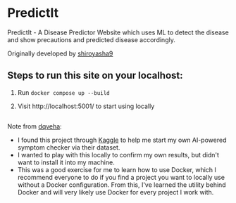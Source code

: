 # PredictIt
PredictIt - A Disease Predictor Website which uses ML to detect the disease and show precautions and predicted disease accordingly.

Originally developed by [shiroyasha9
](https://github.com/shiroyasha9)


## **Steps to run this site on your localhost:**

1. Run `docker compose up --build`

2. Visit http://localhost:5001/ to start using locally

##

Note from [dqveha](https://github.com/dqveha):
- I found this project through [Kaggle](https://www.kaggle.com/datasets/karthikudyawar/disease-symptom-prediction?resource=download&select=Training.csv) to help me start my own AI-powered symptom checker via their dataset. 
- I wanted to play with this locally to confirm my own results, but didn't want to install it into my machine.
- This was a good exercise for me to learn how to use Docker, which I recommend everyone to do if you find a project you want to locally use without a Docker configuration. From this, I've learned the utility behind Docker and will very likely use Docker for every project I work with.
